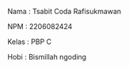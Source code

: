 Nama    : Tsabit Coda Rafisukmawan

NPM     : 2206082424

Kelas   : PBP C

Hobi    : Bismillah ngoding
